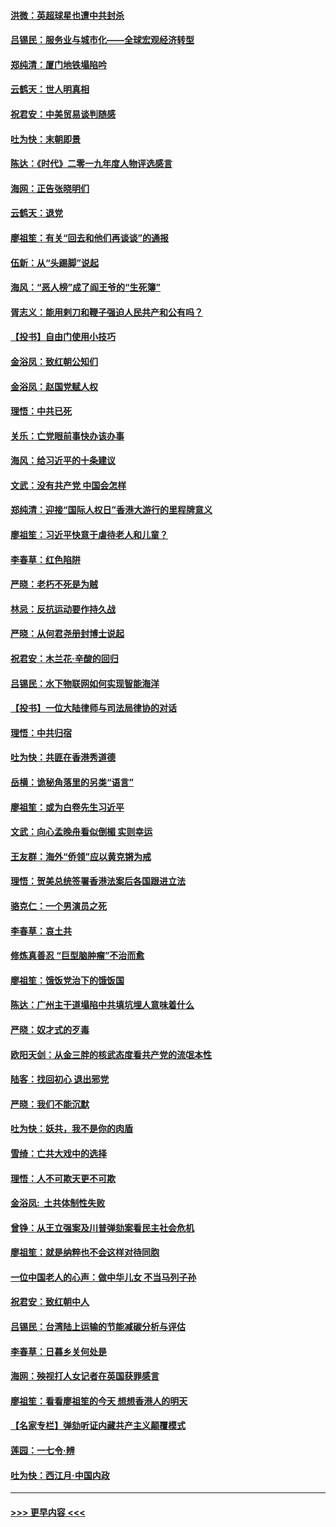 #### [洪微：英超球星也遭中共封杀](../pages/nsc993/n11727243.md?t=12180922) 
#### [吕锡民：服务业与城市化——全球宏观经济转型](../pages/nsc993/n11725845.md?t=12180922) 
#### [郑纯清：厦门地铁塌陷吟](../pages/nsc993/n11725813.md?t=12180922) 
#### [云鹤天：世人明真相](../pages/nsc993/n11725621.md?t=12180922) 
#### [祝君安：中美贸易谈判随感](../pages/nsc993/n11725609.md?t=12180922) 
#### [吐为快：末朝即景](../pages/nsc993/n11723365.md?t=12180922) 
#### [陈达：《时代》二零一九年度人物评选感言](../pages/nsc993/n11723337.md?t=12180922) 
#### [海网：正告张晓明们](../pages/nsc993/n11723228.md?t=12180922) 
#### [云鹤天：退党](../pages/nsc993/n11723056.md?t=12180922) 
#### [廖祖笙：有关“回去和他们再谈谈”的通报](../pages/nsc993/n11722442.md?t=12180922) 
#### [伍新：从“头踢脚”说起](../pages/nsc993/n11722429.md?t=12180922) 
#### [海风：“恶人榜”成了阎王爷的“生死簿”](../pages/nsc993/n11722272.md?t=12180922) 
#### [胥志义：能用剌刀和鞭子强迫人民共产和公有吗？](../pages/nsc993/n11720569.md?t=12180922) 
#### [【投书】自由门使用小技巧](../pages/nsc993/n11720180.md?t=12180922) 
#### [金浴凤：致红朝公知们](../pages/nsc993/n11720563.md?t=12180922) 
#### [金浴凤：赵国党赋人权](../pages/nsc993/n11720533.md?t=12180922) 
#### [理悟：中共已死](../pages/nsc993/n11720233.md?t=12180922) 
#### [关乐：亡党眼前事快办该办事](../pages/nsc993/n11719160.md?t=12180922) 
#### [海风：给习近平的十条建议](../pages/nsc993/n11717616.md?t=12180922) 
#### [文武：没有共产党 中国会怎样](../pages/nsc993/n11717584.md?t=12180922) 
#### [郑纯清：迎接“国际人权日”香港大游行的里程牌意义](../pages/nsc993/n11717417.md?t=12180922) 
#### [廖祖笙：习近平快意于虐待老人和儿童？](../pages/nsc993/n11715313.md?t=12180922) 
#### [李春草：红色陷阱](../pages/nsc993/n11715029.md?t=12180922) 
#### [严晓：老朽不死是为贼](../pages/nsc993/n11712910.md?t=12180922) 
#### [林忌：反抗运动要作持久战](../pages/nsc993/n11712623.md?t=12180922) 
#### [严晓：从何君尧册封博士说起](../pages/nsc993/n11712465.md?t=12180922) 
#### [祝君安：木兰花·辛酸的回归](../pages/nsc993/n11712381.md?t=12180922) 
#### [吕锡民：水下物联网如何实现智能海洋](../pages/nsc993/n11711158.md?t=12180922) 
#### [【投书】一位大陆律师与司法局律协的对话](../pages/nsc993/n11709675.md?t=12180922) 
#### [理悟：中共归宿](../pages/nsc993/n11710059.md?t=12180922) 
#### [吐为快：共匪在香港秀道德](../pages/nsc993/n11709979.md?t=12180922) 
#### [岳横：诡秘角落里的另类“语言”](../pages/nsc993/n11709792.md?t=12180922) 
#### [廖祖笙：或为白卷先生习近平](../pages/nsc993/n11708330.md?t=12180922) 
#### [文武：向心孟晚舟看似倒楣 实则幸运](../pages/nsc993/n11708236.md?t=12180922) 
#### [王友群：海外“侨领”应以黄克锵为戒](../pages/nsc993/n11706176.md?t=12180922) 
#### [理悟：贺美总统签署香港法案后各国跟进立法](../pages/nsc993/n11706853.md?t=12180922) 
#### [骆克仁：一个男演员之死](../pages/nsc993/n11706677.md?t=12180922) 
#### [李春草：哀土共](../pages/nsc993/n11706255.md?t=12180922) 
#### [修炼真善忍 “巨型脑肿瘤”不治而愈](../pages/nsc993/n11705340.md?t=12180922) 
#### [廖祖笙：饿饭党治下的饿饭国](../pages/nsc993/n11705085.md?t=12180922) 
#### [陈达：广州主干道塌陷中共填坑埋人意味着什么](../pages/nsc993/n11705046.md?t=12180922) 
#### [严晓：奴才式的歹毒](../pages/nsc993/n11704826.md?t=12180922) 
#### [欧阳天剑：从金三胖的核武态度看共产党的流氓本性](../pages/nsc993/n11702238.md?t=12180922) 
#### [陆客：找回初心 退出邪党](../pages/nsc993/n11702213.md?t=12180922) 
#### [严晓：我们不能沉默](../pages/nsc993/n11702110.md?t=12180922) 
#### [吐为快：妖共，我不是你的肉盾](../pages/nsc993/n11701366.md?t=12180922) 
#### [雪绮：亡共大戏中的选择](../pages/nsc993/n11699922.md?t=12180922) 
#### [理悟：人不可欺天更不可欺](../pages/nsc993/n11699657.md?t=12180922) 
#### [金浴凤:  土共体制性失败](../pages/nsc993/n11699361.md?t=12180922) 
#### [曾铮：从王立强案及川普弹劾案看民主社会危机](../pages/nsc993/n11699318.md?t=12180922) 
#### [廖祖笙：就是纳粹也不会这样对待同胞](../pages/nsc993/n11697658.md?t=12180922) 
#### [一位中国老人的心声：做中华儿女 不当马列子孙](../pages/nsc993/n11697525.md?t=12180922) 
#### [祝君安：致红朝中人](../pages/nsc993/n11697518.md?t=12180922) 
#### [吕锡民：台湾陆上运输的节能减碳分析与评估](../pages/nsc993/n11694983.md?t=12180922) 
#### [李春草：日暮乡关何处是](../pages/nsc993/n11694805.md?t=12180922) 
#### [海网：殃视打人女记者在英国获罪感言](../pages/nsc993/n11693832.md?t=12180922) 
#### [廖祖笙：看看廖祖笙的今天 想想香港人的明天](../pages/nsc993/n11693707.md?t=12180922) 
#### [【名家专栏】弹劾听证内藏共产主义颠覆模式](../pages/nsc993/n11693563.md?t=12180922) 
#### [莲园：一七令‧辨](../pages/nsc993/n11692558.md?t=12180922) 
#### [吐为快：西江月·中国内政](../pages/nsc993/n11692071.md?t=12180922) 

----
#### [ >>> 更早内容 <<< ](../indexes/nsc993-earlier.md)
